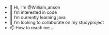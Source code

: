 - 👋 Hi, I’m @William_anson
- 👀 I’m interested in code
- 🌱 I’m currently learning java
- 💞️ I’m looking to collaborate on my studyproject
- 📫 How to reach me ...

<!---
Williamyougers/Williamyougers is a ✨ special ✨ repository because its `README.md` (this file) appears on your GitHub profile.
You can click the Preview link to take a look at your changes.
--->
